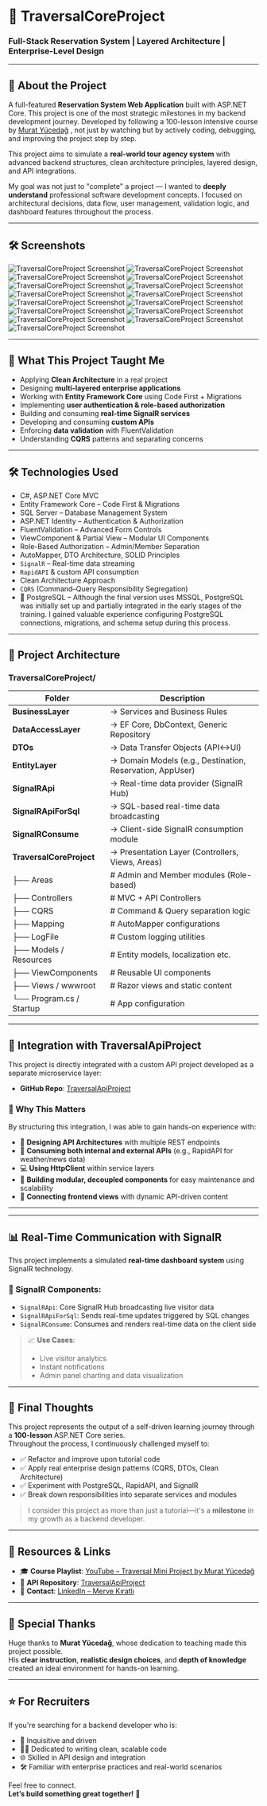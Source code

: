 # 🧭 TraversalCoreProject

### Full-Stack Reservation System | Layered Architecture | Enterprise-Level Design

---

## 📌 About the Project

  
A full-featured **Reservation System Web Application** built with ASP.NET Core. This project is one of the most strategic milestones in my backend development journey. 
Developed by following a 100-lesson intensive course by [Murat Yücedağ](https://www.youtube.com/playlist?list=PLKnjBHu2xXNMK5MBogdXmsXVi3K_eEZT5) , not just by watching but by actively coding, debugging, and improving the project step by step.

This project aims to simulate a **real-world tour agency system** with advanced backend structures, clean architecture principles, layered design, and API integrations.

My goal was not just to "complete" a project — I wanted to **deeply understand** professional software development concepts. I focused on architectural decisions, data flow, user management, validation logic, and dashboard features throughout the process.

---

## 🛠️ Screenshots

![TraversalCoreProject Screenshot](screenshot.png)
![TraversalCoreProject Screenshot](screenshot2.png)
![TraversalCoreProject Screenshot](screenshot3.png)
![TraversalCoreProject Screenshot](screenshot4.png)
![TraversalCoreProject Screenshot](screenshot5.png)
![TraversalCoreProject Screenshot](screenshot6.png)
![TraversalCoreProject Screenshot](screenshot7.png)
![TraversalCoreProject Screenshot](screenshot8.png)
![TraversalCoreProject Screenshot](screenshot9.png)
![TraversalCoreProject Screenshot](screenshot10.png)
![TraversalCoreProject Screenshot](screenshot11.png)
![TraversalCoreProject Screenshot](screenshot12.png)
![TraversalCoreProject Screenshot](screenshot13.png)
![TraversalCoreProject Screenshot](screenshot14.png)
![TraversalCoreProject Screenshot](screenshot15.png)

---

## 🚀 What This Project Taught Me

- Applying **Clean Architecture** in a real project
- Designing **multi-layered enterprise applications**
- Working with **Entity Framework Core** using Code First + Migrations
- Implementing **user authentication & role-based authorization**
- Building and consuming **real-time SignalR services**
- Developing and consuming **custom APIs**
- Enforcing **data validation** with FluentValidation
- Understanding **CQRS** patterns and separating concerns

---

## 🛠️ Technologies Used

- C#, ASP.NET Core MVC  
- Entity Framework Core – Code First & Migrations  
- SQL Server – Database Management System  
- ASP.NET Identity – Authentication & Authorization  
- FluentValidation – Advanced Form Controls  
- ViewComponent & Partial View – Modular UI Components  
- Role-Based Authorization – Admin/Member Separation  
- AutoMapper, DTO Architecture, SOLID Principles
-  `SignalR` – Real-time data streaming
- `RapidAPI` & custom API consumption
- Clean Architecture Approach
- `CQRS` (Command–Query Responsibility Segregation)
- 🐘 PostgreSQL – Although the final version uses MSSQL, PostgreSQL was initially set up and partially integrated in the early stages of the training. I gained valuable experience configuring PostgreSQL connections, migrations, and schema setup during this process.


---

## 📂 Project Architecture

### **TraversalCoreProject/**
| Folder                  | Description                                                 |
|-------------------------|-------------------------------------------------------------|
| **BusinessLayer**       | → Services and Business Rules                               |
| **DataAccessLayer**     | → EF Core, DbContext, Generic Repository                    |
| **DTOs**                | → Data Transfer Objects (API<->UI)                          |
| **EntityLayer**         | → Domain Models (e.g., Destination, Reservation, AppUser)   |
| **SignalRApi**          | → Real-time data provider (SignalR Hub)                     |
| **SignalRApiForSql**    | → SQL-based real-time data broadcasting                     |
| **SignalRConsume**      | → Client-side SignalR consumption module                    |
| **TraversalCoreProject**| → Presentation Layer (Controllers, Views, Areas)            |
├── Areas                 | # Admin and Member modules (Role-based)                     |
├── Controllers           | # MVC + API Controllers                                     |
├── CQRS                  | # Command & Query separation logic                          |
├── Mapping               | # AutoMapper configurations                                 |
├── LogFile               | # Custom logging utilities                                  |
├── Models / Resources    | # Entity models, localization etc.                          |
├── ViewComponents        | # Reusable UI components                                    |
├── Views / wwwroot       | # Razor views and static content                            |
└── Program.cs / Startup  | # App configuration                                         |

---

## 🔄 Integration with TraversalApiProject

This project is directly integrated with a custom API project developed as a separate microservice layer:
- **GitHub Repo**: [TraversalApiProject](https://github.com/mrvekratl/TraversalApiProject)

### 🔹 Why This Matters

By structuring this integration, I was able to gain hands-on experience with:

- 🔧 **Designing API Architectures** with multiple REST endpoints
- 🔌 **Consuming both internal and external APIs** (e.g., RapidAPI for weather/news data)
- 💻 **Using HttpClient** within service layers
- 🧩 **Building modular, decoupled components** for easy maintenance and scalability
- 🔁 **Connecting frontend views** with dynamic API-driven content

---

---

## 📊 Real-Time Communication with SignalR

This project implements a simulated **real-time dashboard system** using SignalR technology.

### 📡 SignalR Components:

- `SignalRApi`: Core SignalR Hub broadcasting live visitor data
- `SignalRApiForSql`: Sends real-time updates triggered by SQL changes
- `SignalRConsume`: Consumes and renders real-time data on the client side

> 📈 **Use Cases**:
> - Live visitor analytics  
> - Instant notifications  
> - Admin panel charting and data visualization

---

## 🧠 Final Thoughts

This project represents the output of a self-driven learning journey through a **100-lesson** ASP.NET Core series.  
Throughout the process, I continuously challenged myself to:

- ✅ Refactor and improve upon tutorial code
- ✅ Apply real enterprise design patterns (CQRS, DTOs, Clean Architecture)
- ✅ Experiment with PostgreSQL, RapidAPI, and SignalR
- ✅ Break down responsibilities into separate services and modules

> I consider this project as more than just a tutorial—it's a **milestone** in my growth as a backend developer.

---

## 📎 Resources & Links

- 🎓 **Course Playlist**: [YouTube – Traversal Mini Project by Murat Yücedağ](https://www.youtube.com/playlist?list=PLKnjBHu2xXNMK5MBogdXmsXVi3K_eEZT5)  
- 🧠 **API Repository**: [TraversalApiProject](https://github.com/mrvekratl/TraversalApiProject)  
- 📧 **Contact**: [LinkedIn – Merve Kıratlı](https://www.linkedin.com/in/merve-kiratli-0b049a187)

---

## 🙏 Special Thanks

Huge thanks to **Murat Yücedağ**, whose dedication to teaching made this project possible.  
His **clear instruction**, **realistic design choices**, and **depth of knowledge** created an ideal environment for hands-on learning.

---

## ⭐️ For Recruiters

If you're searching for a backend developer who is:

- 🧠 Inquisitive and driven
- 👩‍💻 Dedicated to writing clean, scalable code
- 🌐 Skilled in API design and integration
- 🛠️ Familiar with enterprise practices and real-world scenarios

Feel free to connect.  
**Let’s build something great together!** 🚀
